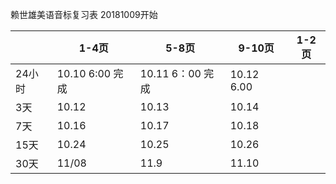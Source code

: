 赖世雄美语音标复习表
20181009开始

|  |1-4页  |5-8页|9-10页|1-2页|
|--------|--------|--|--|--|
|24小时|10.10 6:00 完成| 10.11 6：00 完成|10.12 6.00||
|3天|10.12| 10.13|10.14||
|7天|10.16|10.17|10.18||
|15天|10.24|10.25|10.26||
|30天|11/08|11.9|11.10|||
